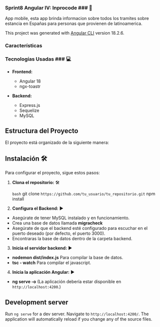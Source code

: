 ###  Sprint8 Angular IV: Inprocode  ### 📄

App mobile, esta app brinda informacion sobre todos los tramites sobre estancia en Españas para personas que provienen de latinoamerica.

This project was generated with [Angular CLI](https://github.com/angular/angular-cli) version 18.2.6.

###  Características  ###


###  Tecnologías Usadas  ### 💻

- **Frontend:**
  - Angular 18
  - ngx-toastr

- **Backend:**
  - Express.js
  - Sequelize
  - MySQL

## Estructura del Proyecto

El proyecto está organizado de la siguiente manera:


## Instalación 🛠️

Para configurar el proyecto, sigue estos pasos:

1. **Clona el repositorio:**  🛠️

   `bash`
    git clone `https://github.com/tu_usuario/tu_repositorio.git`
    npm install

2. **Configura el Backend:**  ▶️

- Asegúrate de tener MySQL instalado y en funcionamiento.
- Crea una base de datos llamada **migracheck**
- Asegúrate de que el backend esté configurado para escuchar en el puerto deseado (por defecto, el puerto 3000).
- Encontraras la base de datos dentro de la carpeta backend.

3. **Inicia el servidor backend:**  ▶️
- **nodemon dist/index.js** Para compilar la base de datos.
- **tsc - watch** Para compilar el javascript.


4. **Inicia la aplicación Angular:**  ▶️
- **ng serve -o** (La aplicación debería estar disponible en `http://localhost:4200`.)




## Development server

Run `ng serve` for a dev server. Navigate to `http://localhost:4200/`. The application will automatically reload if you change any of the source files. 